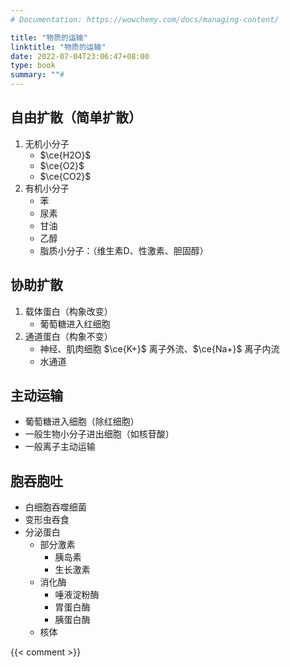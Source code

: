 ```yaml
---
# Documentation: https://wowchemy.com/docs/managing-content/

title: "物质的运输"
linktitle: "物质的运输"
date: 2022-07-04T23:06:47+08:00
type: book
summary: ""#
---
```


## 自由扩散（简单扩散）

1. 无机小分子
	- $\ce{H2O}$
	- $\ce{O2}$
	- $\ce{CO2}$
2. 有机小分子
	- 苯
	- 尿素
	- 甘油
	- 乙醇
	- 脂质小分子：（维生素D、性激素、胆固醇）

## 协助扩散

1. 载体蛋白（构象改变）
	  - 葡萄糖进入红细胞
2. 通道蛋白（构象不变）
	- 神经、肌肉细胞 $\ce{K+}$ 离子外流、$\ce{Na+}$ 离子内流
	- 水通道

## 主动运输

- 葡萄糖进入细胞（除红细胞）
- 一般生物小分子进出细胞（如核苷酸）
- 一般离子主动运输

## 胞吞胞吐

- 白细胞吞噬细菌
- 变形虫吞食
- 分泌蛋白
	- 部分激素
		- 胰岛素
		- 生长激素
	- 消化酶
		- 唾液淀粉酶
		- 胃蛋白酶
		- 胰蛋白酶
	- 核体

{{< comment >}}
